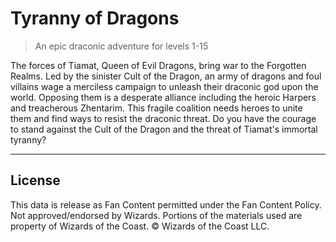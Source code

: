 # Tyranny of Dragons

> An epic draconic adventure for levels 1-15

The forces of Tiamat, Queen of Evil Dragons, bring war to the Forgotten Realms. Led by the sinister Cult of the Dragon, an army of dragons and foul villains wage a merciless campaign to unleash their draconic god upon the world. Opposing them is a desperate alliance including the heroic Harpers and treacherous Zhentarim. This fragile coalition needs heroes to unite them and find ways to resist the draconic threat. Do you have the courage to stand against the Cult of the Dragon and the threat of Tiamat's immortal tyranny?

---

## License

This data is release as Fan Content permitted under the Fan Content Policy. Not approved/endorsed by Wizards. Portions of the materials used are property of Wizards of the Coast. © Wizards of the Coast LLC.
